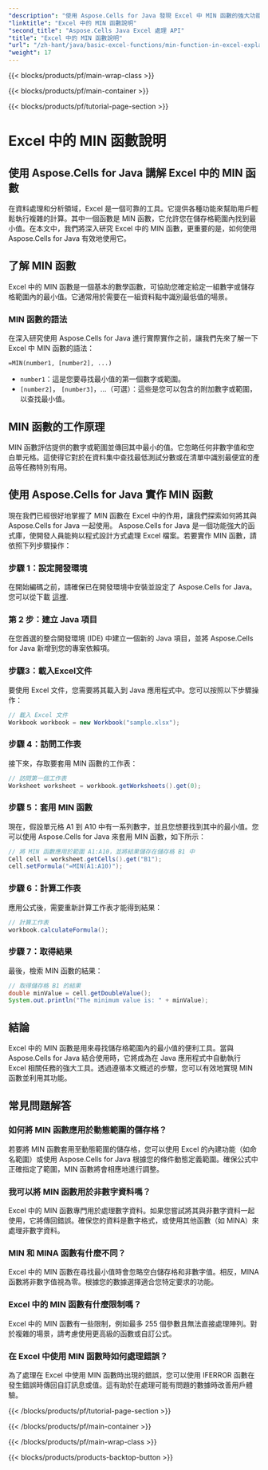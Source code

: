 ```yaml
---
"description": "使用 Aspose.Cells for Java 發現 Excel 中 MIN 函數的強大功能。學會毫不費力地找到最小值。"
"linktitle": "Excel 中的 MIN 函數說明"
"second_title": "Aspose.Cells Java Excel 處理 API"
"title": "Excel 中的 MIN 函數說明"
"url": "/zh-hant/java/basic-excel-functions/min-function-in-excel-explained/"
"weight": 17
---
```


{{< blocks/products/pf/main-wrap-class >}}

{{< blocks/products/pf/main-container >}}

{{< blocks/products/pf/tutorial-page-section >}}

# Excel 中的 MIN 函數說明


## 使用 Aspose.Cells for Java 講解 Excel 中的 MIN 函數

在資料處理和分析領域，Excel 是一個可靠的工具。它提供各種功能來幫助用戶輕鬆執行複雜的計算。其中一個函數是 MIN 函數，它允許您在儲存格範圍內找到最小值。在本文中，我們將深入研究 Excel 中的 MIN 函數，更重要的是，如何使用 Aspose.Cells for Java 有效地使用它。

## 了解 MIN 函數

Excel 中的 MIN 函數是一個基本的數學函數，可協助您確定給定一組數字或儲存格範圍內的最小值。它通常用於需要在一組資料點中識別最低值的場景。

### MIN 函數的語法

在深入研究使用 Aspose.Cells for Java 進行實際實作之前，讓我們先來了解一下 Excel 中 MIN 函數的語法：

```
=MIN(number1, [number2], ...)
```

- `number1`：這是您要尋找最小值的第一個數字或範圍。
- `[number2]`， `[number3]`，...（可選）：這些是您可以包含的附加數字或範圍，以查找最小值。

## MIN 函數的工作原理

MIN 函數評估提供的數字或範圍並傳回其中最小的值。它忽略任何非數字值和空白單元格。這使得它對於在資料集中查找最低測試分數或在清單中識別最便宜的產品等任務特別有用。

## 使用 Aspose.Cells for Java 實作 MIN 函數

現在我們已經很好地掌握了 MIN 函數在 Excel 中的作用，讓我們探索如何將其與 Aspose.Cells for Java 一起使用。 Aspose.Cells for Java 是一個功能強大的函式庫，使開發人員能夠以程式設計方式處理 Excel 檔案。若要實作 MIN 函數，請依照下列步驟操作：

### 步驟 1：設定開發環境

在開始編碼之前，請確保已在開發環境中安裝並設定了 Aspose.Cells for Java。您可以從下載 [這裡](https://releases。aspose.com/cells/java/).

### 第 2 步：建立 Java 項目

在您首選的整合開發環境 (IDE) 中建立一個新的 Java 項目，並將 Aspose.Cells for Java 新增到您的專案依賴項。

### 步驟3：載入Excel文件

要使用 Excel 文件，您需要將其載入到 Java 應用程式中。您可以按照以下步驟操作：

```java
// 載入 Excel 文件
Workbook workbook = new Workbook("sample.xlsx");
```

### 步驟 4：訪問工作表

接下來，存取要套用 MIN 函數的工作表：

```java
// 訪問第一個工作表
Worksheet worksheet = workbook.getWorksheets().get(0);
```

### 步驟 5：套用 MIN 函數

現在，假設單元格 A1 到 A10 中有一系列數字，並且您想要找到其中的最小值。您可以使用 Aspose.Cells for Java 來套用 MIN 函數，如下所示：

```java
// 將 MIN 函數應用於範圍 A1:A10，並將結果儲存在儲存格 B1 中
Cell cell = worksheet.getCells().get("B1");
cell.setFormula("=MIN(A1:A10)");
```

### 步驟 6：計算工作表

應用公式後，需要重新計算工作表才能得到結果：

```java
// 計算工作表
workbook.calculateFormula();
```

### 步驟 7：取得結果

最後，檢索 MIN 函數的結果：

```java
// 取得儲存格 B1 的結果
double minValue = cell.getDoubleValue();
System.out.println("The minimum value is: " + minValue);
```

## 結論

Excel 中的 MIN 函數是用來尋找儲存格範圍內的最小值的便利工具。當與 Aspose.Cells for Java 結合使用時，它將成為在 Java 應用程式中自動執行 Excel 相關任務的強大工具。透過遵循本文概述的步驟，您可以有效地實現 MIN 函數並利用其功能。

## 常見問題解答

### 如何將 MIN 函數應用於動態範圍的儲存格？

若要將 MIN 函數套用至動態範圍的儲存格，您可以使用 Excel 的內建功能（如命名範圍）或使用 Aspose.Cells for Java 根據您的條件動態定義範圍。確保公式中正確指定了範圍，MIN 函數將會相應地進行調整。

### 我可以將 MIN 函數用於非數字資料嗎？

Excel 中的 MIN 函數專門用於處理數字資料。如果您嘗試將其與非數字資料一起使用，它將傳回錯誤。確保您的資料是數字格式，或使用其他函數（如 MINA）來處理非數字資料。

### MIN 和 MINA 函數有什麼不同？

Excel 中的 MIN 函數在尋找最小值時會忽略空白儲存格和非數字值。相反，MINA 函數將非數字值視為零。根據您的數據選擇適合您特定要求的功能。

### Excel 中的 MIN 函數有什麼限制嗎？

Excel 中的 MIN 函數有一些限制，例如最多 255 個參數且無法直接處理陣列。對於複雜的場景，請考慮使用更高級的函數或自訂公式。

### 在 Excel 中使用 MIN 函數時如何處理錯誤？

為了處理在 Excel 中使用 MIN 函數時出現的錯誤，您可以使用 IFERROR 函數在發生錯誤時傳回自訂訊息或值。這有助於在處理可能有問題的數據時改善用戶體驗。

{{< /blocks/products/pf/tutorial-page-section >}}

{{< /blocks/products/pf/main-container >}}

{{< /blocks/products/pf/main-wrap-class >}}

{{< blocks/products/products-backtop-button >}}